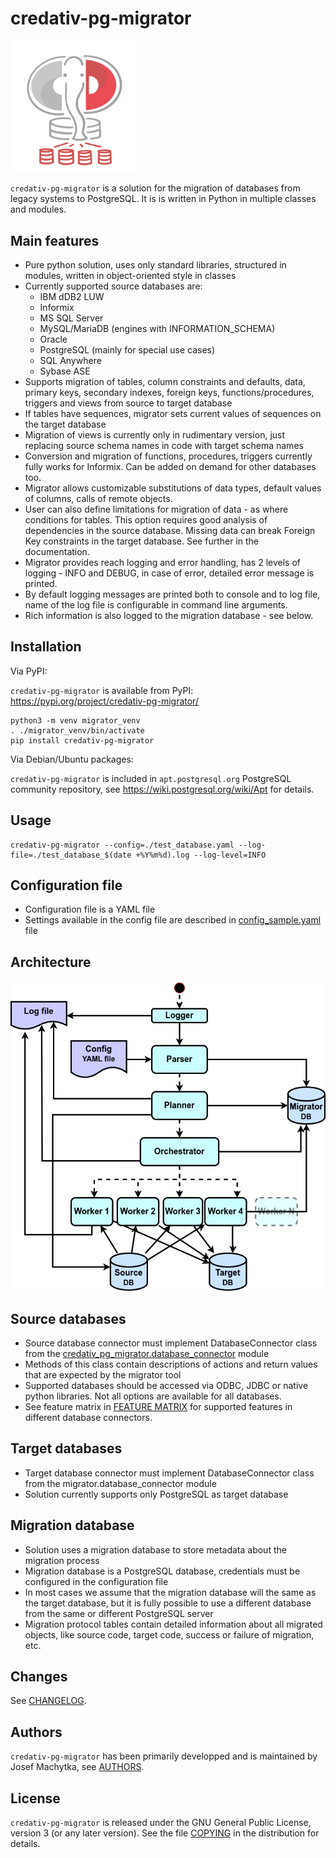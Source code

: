 # credativ-pg-migrator

<img src="https://raw.githubusercontent.com/credativ/credativ-pg-migrator/main/docs/images/credativ-pg-migrator.png" alt="credativ-pg-migrator Logo" width="200"/>

`credativ-pg-migrator` is a solution for the migration of databases from legacy systems to PostgreSQL.
It is is written in Python in multiple classes and modules.

## Main features

- Pure python solution, uses only standard libraries, structured in modules, written in object-oriented style in classes
- Currently supported source databases are:
  - IBM dDB2 LUW
  - Informix
  - MS SQL Server
  - MySQL/MariaDB (engines with INFORMATION_SCHEMA)
  - Oracle
  - PostgreSQL (mainly for special use cases)
  - SQL Anywhere
  - Sybase ASE
- Supports migration of tables, column constraints and defaults, data, primary keys, secondary indexes, foreign keys, functions/procedures, triggers and views from source to target database
- If tables have sequences, migrator sets current values of sequences on the target database
- Migration of views is currently only in rudimentary version, just replacing source schema names in code with target schema names
- Conversion and migration of functions, procedures, triggers currently fully works for Informix. Can be added on demand for other databases too.
- Migrator allows customizable substitutions of data types, default values of columns, calls of remote objects.
- User can also define limitations for migration of data - as where conditions for tables. This option requires good analysis of dependencies in the source database. Missing data can break Foreign Key constraints in the target database. See further in the documentation.
- Migrator provides reach logging and error handling, has 2 levels of logging - INFO and DEBUG, in case of error, detailed error message is printed.
- By default logging messages are printed both to console and to log file, name of the log file is configurable in command line arguments.
- Rich information is also logged to the migration database - see below.

## Installation

Via PyPI:

`credativ-pg-migrator` is available from PyPI: <https://pypi.org/project/credativ-pg-migrator/>

```
python3 -m venv migrator_venv
. ./migrator_venv/bin/activate
pip install credativ-pg-migrator
```

Via Debian/Ubuntu packages:

`credativ-pg-migrator` is included in `apt.postgresql.org` PostgreSQL community repository, see <https://wiki.postgresql.org/wiki/Apt> for details.

## Usage

```
credativ-pg-migrator --config=./test_database.yaml --log-file=./test_database_$(date +%Y%m%d).log --log-level=INFO
```

## Configuration file

- Configuration file is a YAML file
- Settings available in the config file are described in [config_sample.yaml](./config_sample.yaml) file

## Architecture

![Architecture](https://raw.githubusercontent.com/credativ/credativ-pg-migrator/main/docs/images/architecture.jpg)

## Source databases

- Source database connector must implement DatabaseConnector class from the [credativ_pg_migrator.database_connector](./credativ_pg_migrator/database_connector.py) module
- Methods of this class contain descriptions of actions and return values that are expected by the migrator tool
- Supported databases should be accessed via ODBC, JDBC or native python libraries. Not all options are available for all databases.
- See feature matrix in [FEATURE MATRIX](./FEATURE_MATRIX.md) for supported features in different database connectors.

## Target databases

- Target database connector must implement DatabaseConnector class from the migrator.database_connector module
- Solution currently supports only PostgreSQL as target database

## Migration database

- Solution uses a migration database to store metadata about the migration process
- Migration database is a PostgreSQL database, credentials must be configured in the configuration file
- In most cases we assume that the migration database will the same as the target database, but it is fully possible to use a different database from the same or different PostgreSQL server
- Migration protocol tables contain detailed information about all migrated objects, like source code, target code, success or failure of migration, etc.

## Changes

See [CHANGELOG](./CHANGELOG.md).

## Authors

`credativ-pg-migrator` has been primarily developped and is maintained by Josef Machytka, see [AUTHORS](AUTHORS.md).

## License

`credativ-pg-migrator` is released under the GNU General Public License, version 3 (or any later version).
See the file [COPYING](./COPYING) in the distribution for details.
